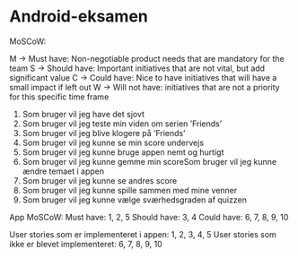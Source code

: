 # Android-eksamen



MoSCoW:

M -> Must have: Non-negotiable product needs that are mandatory for the team
S -> Should have: Important initiatives that are not vital, but add significant value
C -> Could have: Nice to have initiatives that will have a small impact if left out
W -> Will not have: initiatives that are not a priority for this specific time frame


1. Som bruger vil jeg have det sjovt
2. Som bruger vil jeg teste min viden om serien ’Friends’
3. Som bruger vil jeg blive klogere på ’Friends’
4. Som bruger vil jeg kunne se min score undervejs
5. Som bruger vil jeg kunne bruge appen nemt og hurtigt
6. Som bruger vil jeg kunne gemme min scoreSom bruger vil jeg kunne ændre temaet i appen
7. Som bruger vil jeg kunne se andres score
8. Som bruger vil jeg kunne spille sammen med mine venner
9. Som bruger vil jeg kunne vælge sværhedsgraden af quizzen

App MoSCoW:
Must have: 1, 2, 5
Should have: 3, 4
Could have: 6, 7, 8, 9, 10


User stories som er implementeret i appen: 1, 2, 3, 4, 5
User stories som ikke er blevet implementeret: 6, 7, 8, 9, 10
